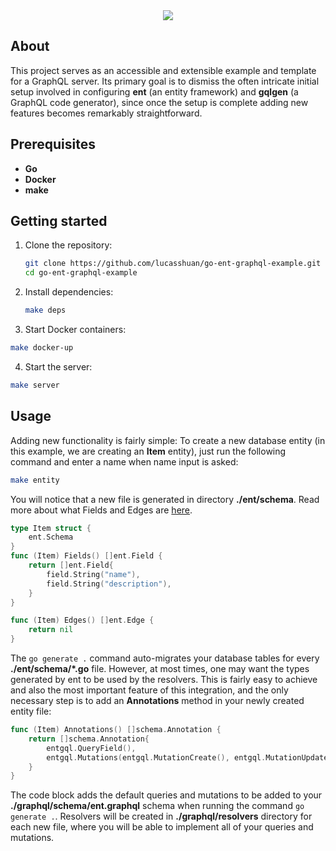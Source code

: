 <div align="center">
   <img src="https://github.com/lucasshuan/lucasshuan/assets/78228526/250d306c-c9d7-4b9a-990a-120a8028e881"><br>
</div>

## About

This project serves as an accessible and extensible example and template for a GraphQL server. Its primary goal is to dismiss the often intricate initial setup involved in configuring **ent** (an entity framework) and **gqlgen** (a GraphQL code generator), since once the setup is complete adding new features becomes remarkably straightforward.

## Prerequisites

- **Go**
- **Docker**
- **make**

## Getting started

1. Clone the repository:

    ```bash
    git clone https://github.com/lucasshuan/go-ent-graphql-example.git
    cd go-ent-graphql-example
    ```

2. Install dependencies:

    ```bash
    make deps
    ```

3. Start Docker containers:

```bash
make docker-up
```

4. Start the server:

```bash
make server
```

## Usage

Adding new functionality is fairly simple: To create a new database entity (in this example, we are creating an **Item** entity), just run the following command and enter a name when name input is asked:

```bash
make entity
```

You will notice that a new file is generated in directory **./ent/schema**. Read more about what Fields and Edges are [here](https://entgo.io/docs/schema-def).

```go
type Item struct {
    ent.Schema
}
func (Item) Fields() []ent.Field {
    return []ent.Field{
        field.String("name"),
        field.String("description"),
    }
}

func (Item) Edges() []ent.Edge {
    return nil
}
```
    
The `go generate .` command auto-migrates your database tables for every **./ent/schema/*.go** file. However, at most times, one may want the types generated by ent to be used by the resolvers. This is fairly easy to achieve and also the most important feature of this integration, and the only necessary step is to add an **Annotations** method in your newly created entity file:

```go
func (Item) Annotations() []schema.Annotation {
    return []schema.Annotation{
        entgql.QueryField(),
        entgql.Mutations(entgql.MutationCreate(), entgql.MutationUpdate()),
    }
}
```

The code block adds the default queries and mutations to be added to your **./graphql/schema/ent.graphql** schema when running the command `go generate .`. Resolvers will be created in **./graphql/resolvers** directory for each new file, where you will be able to implement all of your queries and mutations.